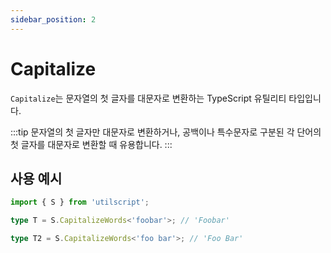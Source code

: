 ```yaml
---
sidebar_position: 2
---
```


# Capitalize

`Capitalize`는 문자열의 첫 글자를 대문자로 변환하는 TypeScript 유틸리티 타입입니다.

:::tip
문자열의 첫 글자만 대문자로 변환하거나, 공백이나 특수문자로 구분된 각 단어의 첫 글자를 대문자로 변환할 때 유용합니다.
:::

## 사용 예시

```ts
import { S } from 'utilscript';

type T = S.CapitalizeWords<'foobar'>; // 'Foobar'

type T2 = S.CapitalizeWords<'foo bar'>; // 'Foo Bar'
```

